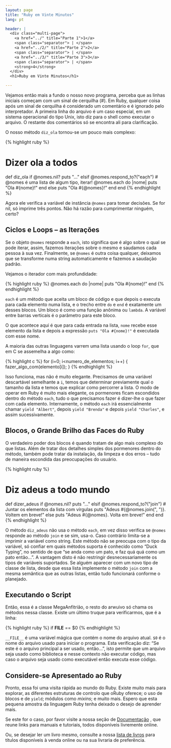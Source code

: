 ```yaml
---
layout: page
title: "Ruby em Vinte Minutos"
lang: pt

header: |
  <div class="multi-page">
    <a href="../" title="Parte 1">1</a>
    <span class="separator"> | </span>
    <a href="../2/" title="Parte 2">2</a>
    <span class="separator"> | </span>
    <a href="../3/" title="Parte 3">3</a>
    <span class="separator"> | </span>
    <strong>4</strong>
  </div>
  <h1>Ruby em Vinte Minutos</h1>

---
```


Vejamos então mais a fundo o nosso novo programa, perceba
que as linhas iniciais começam com um sinal de cerquilha (#). Em Ruby,
qualquer coisa após um sinal de cerquilha é considerado um comentário e
é ignorado pelo interpretador. A primeira linha do arquivo é um caso especial,
em um sistema operacional do tipo Unix, isto diz para o shell como executar
o arquivo. O restante dos comentários só se encontra ali para clarificação.

O nosso método `diz_ola` tornou-se um pouco mais complexo:

{% highlight ruby %}
# Dizer ola a todos
def diz_ola
  if @nomes.nil?
    puts "..."
  elsif @nomes.respond_to?("each")
    # @nomes é uma lista de algum tipo, iterar!
    @nomes.each do |nome|
      puts "Ola #{nome}!"
    end
  else
    puts "Ola #{@nomes}!"
  end
end
{% endhighlight %}

Agora ele verifica a variável de instância `@nomes` para tomar decisões.
Se for nil, só imprime três pontos. Não há razão para cumprimentar ninguém,
certo?

## Ciclos e Loops – as Iterações

Se o objeto `@nomes` responde a `each`, isto significa que é algo sobre
o qual se pode iterar, assim, fazemos iterações sobre o mesmo e saudamos
cada pessoa à sua vez. Finalmente, se `@nomes` é outra coisa qualquer,
deixamos que se transforme numa string automaticamente e fazemos a
saudação padrão.

Vejamos o iterador com mais profundidade:

{% highlight ruby %}
@nomes.each do |nome|
  puts "Ola #{nome}!"
end
{% endhighlight %}

`each` é um método que aceita um bloco de código e que depois o executa
para cada elemento numa lista, e o trecho entre `do` e `end` é
exatamente um desses blocos. Um bloco é como uma função anônima ou
`lambda`. A variável entre barras verticais é o parâmetro para este
bloco.

O que acontece aqui é que para cada entrada na lista, `nome` recebe
esse elemento da lista e depois a expressão `puts "Ola #{nome}!"` é
executada com esse nome.

A maioria das outras linguagens varrem uma lista usando o loop `for`,
que em C se assemelha a algo como:

{% highlight c %}
for (i=0; i<numero_de_elementos; i++)
{
  fazer_algo_com(elemento[i]);
}
{% endhighlight %}

Isso funciona, mas não é muito elegante. Precisamos de uma variável
descartável semelhante a `i`, temos que determinar previamente qual o
tamanho da lista e temos que explicar como percorrer a lista. O modo de
operar em Ruby é muito mais elegante, os pormenores ficam
escondidos dentro do método `each`, tudo o que precisamos fazer é dizer-lhe
o que fazer com cada elemento. Internamente, o método `each` irá
essencialmente chamar `yield "Albert"`, depois `yield "Brenda"` e depois
`yield "Charles"`, e assim sucessivamente.

## Blocos, o Grande Brilho das Faces do Ruby

O verdadeiro poder dos blocos é quando tratam de algo mais complexo do que
listas. Além de tratar dos detalhes simples dos pormenores dentro do método,
também pode tratar da instalação, da limpeza e dos erros – tudo
de maneira escondida das preocupações do usuário.

{% highlight ruby %}
# Diz adeus a todo mundo
def dizer_adeus
  if @nomes.nil?
    puts "..."
  elsif @nomes.respond_to?("join")
    # Juntar os elementos da lista com vírgulas
    puts "Adeus #{@nomes.join(", ")}.  Voltem em breve!"
  else
    puts "Adeus #{@nomes}.  Volta em breve!"
  end
end
{% endhighlight %}

O método `diz_adeus` não usa o método `each`, em vez disso verifica se
`@nomes` responde ao método `join` e se sim, usa-o. Caso contrário
limita-se a imprimir a variável como string. Este método não se preocupa
com o tipo da variável, só confiar em quais métodos suporta é conhecido como
“Duck Typing”, no sentido de que “se anda como um pato, e faz quá quá como
um pato então…”. A vantagem disto é não restringir desnecessariamente
os tipos de variáveis suportados. Se alguém aparecer com um novo tipo
de classe de lista, desde que essa lista implemente o método `join`
com a mesma semântica que as outras listas, então tudo funcionará
conforme o planejado.

## Executando o Script

Então, essa é a classe MegaAnfitrião, o resto do arwuivo só
chama os métodos nessa classe. Existe um último truque para
verificarmos, que é a linha:

{% highlight ruby %}
if __FILE__ == $0
{% endhighlight %}

`__FILE__` é uma variável mágica que contém o nome do arquivo atual.
`$0` é o nome do arquivo usado para iniciar o programa. Esta
verificação diz: “Se este é o arquivo principal a ser usado, então…”,
isto permite que um arquivo seja usado como biblioteca e nesse contexto
não executar código, mas caso o arquivo seja usado como executável então
executa esse código.

## Considere-se Apresentado ao Ruby

Pronto, essa foi uma visita rápida ao mundo do Ruby. Existe muito mais para
explorar, as diferentes estruturas de controlo que  oRuby oferece; o uso
de blocos e de `yield`; módulos como _mixins_; e muito mais. Espero que
esta pequena amostra da linguagem Ruby tenha deixado o desejo de
aprender mais.

Se este for o caso, por favor visite a nossa seção de
[Documentação](/pt/documentation/) , que reune links para manuais e tutoriais,
todos disponíveis livremente online.

Ou, se desejar ler um livro mesmo, consulte a nossa [lista de livros][1]
para títulos disponíveis à venda online ou na sua livraria de preferência.



[1]: http://www.ruby-doc.org/bookstore
